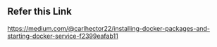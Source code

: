 ## Refer this Link 
https://medium.com/@carlhector22/installing-docker-packages-and-starting-docker-service-f2399eafab11

